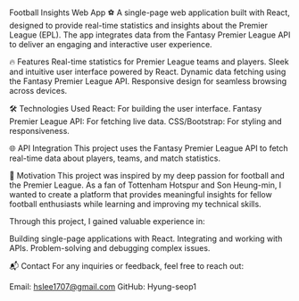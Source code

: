 Football Insights Web App ⚽
A single-page web application built with React, designed to provide real-time statistics and insights about the Premier League (EPL). The app integrates data from the Fantasy Premier League API to deliver an engaging and interactive user experience.

🔥 Features
Real-time statistics for Premier League teams and players.
Sleek and intuitive user interface powered by React.
Dynamic data fetching using the Fantasy Premier League API.
Responsive design for seamless browsing across devices.

🛠️ Technologies Used
React: For building the user interface.
Fantasy Premier League API: For fetching live data.
CSS/Bootstrap: For styling and responsiveness.

🌐 API Integration
This project uses the Fantasy Premier League API to fetch real-time data about players, teams, and match statistics.

🎯 Motivation
This project was inspired by my deep passion for football and the Premier League. As a fan of Tottenham Hotspur and Son Heung-min, I wanted to create a platform that provides meaningful insights for fellow football enthusiasts while learning and improving my technical skills.

Through this project, I gained valuable experience in:

Building single-page applications with React.
Integrating and working with APIs.
Problem-solving and debugging complex issues.

📬 Contact
For any inquiries or feedback, feel free to reach out:

Email: hslee1707@gmail.com
GitHub: Hyung-seop1
